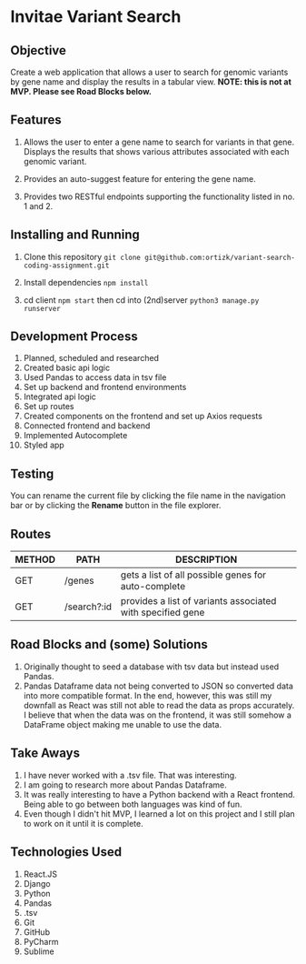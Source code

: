 # Invitae Variant Search

## Objective

Create a web application that allows a user to search for genomic variants by gene name and display the results in a tabular view.
**NOTE: this is not at MVP. Please see Road Blocks below.**

## Features

1.  Allows the user to enter a gene name to search for variants in that gene. Displays the results that shows various attributes associated with each genomic variant.
    
2.  Provides an auto-suggest feature for entering the gene name.
    
3.  Provides two RESTful endpoints supporting the functionality listed in no. 1 and 2.

## Installing and Running

1.  Clone this repository `git clone git@github.com:ortizk/variant-search-coding-assignment.git`
    
2.  Install dependencies `npm install`
    
3.  cd client `npm start` then cd into (2nd)server `python3 manage.py runserver`


## Development Process

1. Planned, scheduled and researched
2. Created basic api logic 
3. Used Pandas to access data in tsv file
4. Set up backend and frontend environments
5. Integrated api logic
6. Set up routes
7. Created components on the frontend and set up Axios requests
8. Connected frontend and backend
9. Implemented Autocomplete
10. Styled app


## Testing

You can rename the current file by clicking the file name in the navigation bar or by clicking the **Rename** button in the file explorer.


## Routes

|METHOD                |PATH                        |DESCRIPTION                         |
|----------------|-------------------------------|-----------------------------|
|GET|/genes	            |gets a list of all possible genes for auto-complete           |
|GET         |/search?:id          |provides a list of variants associated with specified gene            |

## Road Blocks and (some) Solutions

1.  Originally thought to seed a database with tsv data but instead used Pandas.
2. Pandas Dataframe data not being converted to JSON so converted data into more compatible format. In the end, however, this was still my downfall as React was still not able to read the data as props accurately. I believe that when the data was on the frontend, it was still somehow a DataFrame object making me unable to use the data. 

## Take Aways

1.  I have never worked with a .tsv file. That was interesting.
2. I am going to research more about Pandas Dataframe.
3. It was really interesting to have a Python backend with a React frontend. Being able to go between both languages was kind of fun.
4. Even though I didn't hit MVP, I learned a lot on this project and I still plan to work on it until it is complete.


## Technologies Used

1.  React.JS
4. Django
5. Python
6. Pandas
7. .tsv
8. Git
9. GitHub
10. PyCharm
11. Sublime
